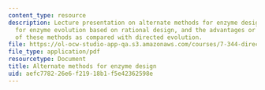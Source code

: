 ```yaml
---
content_type: resource
description: Lecture presentation on alternate methods for enzyme design, approaches
  for enzyme evolution based on rational design, and the advantages or disadvantages
  of these methods as compared with directed evolution.
file: https://ol-ocw-studio-app-qa.s3.amazonaws.com/courses/7-344-directed-evolution-engineering-biocatalysts-spring-2008/aefc778226e6f21918b1f5e42362598e_ses13_slides.pdf
file_type: application/pdf
resourcetype: Document
title: Alternate methods for enzyme design
uid: aefc7782-26e6-f219-18b1-f5e42362598e
---
```

